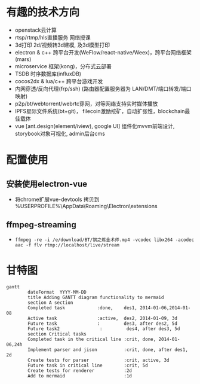 # 有趣的技术方向
- openstack云计算
- rtsp/rtmp/hls直播服务 网络授课
- 3d打印 2d/视频转3d建模, 及3d模型打印
- electron & c++ 跨平台开发(WeFlow/react-native/Weex)，跨平台网络框架(mars)
- microservice 框架(kong)，分布式云部署
- TSDB 时序数据库(influxDB)
- cocos2dx & lua/c++ 跨平台游戏开发
- 内网穿透/反向代理(frp/ssh) (路由器配置服务器为 LAN/DMT/端口转发/端口映射)
- p2p/bt/webtorrent/webrtc穿网，对等网络支持实时媒体播放
- IPFS星际文件系统(bt+git)， filecoin激励挖矿，自动扩张性，blockchain最佳载体
- vue [ant.design(element/iview), google UI] 组件化mvvm前端设计, storybook对象可视化, admin后台cms

  
# 配置使用
## 安装使用electron-vue
  - 将chrome扩展vue-devtools 拷贝到 %USERPROFILE%\AppData\Roaming\Electron\extensions
## ffmpeg-streaming
 - ```ffmpeg -re -i /e/download/BT/钢之炼金术师.mp4 -vcodec libx264 -acodec aac -f flv rtmp://localhost/live/stream```

# 甘特图
```mermaid
gantt
        dateFormat  YYYY-MM-DD
        title Adding GANTT diagram functionality to mermaid
        section A section
        Completed task            :done,    des1, 2014-01-06,2014-01-08
        Active task               :active,  des2, 2014-01-09, 3d
        Future task               :         des3, after des2, 5d
        Future task2               :         des4, after des3, 5d
        section Critical tasks
        Completed task in the critical line :crit, done, 2014-01-06,24h
        Implement parser and jison          :crit, done, after des1, 2d
        Create tests for parser             :crit, active, 3d
        Future task in critical line        :crit, 5d
        Create tests for renderer           :2d
        Add to mermaid                      :1d
```